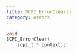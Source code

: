 ```yaml
---
title: SCPI_ErrorClear()
category: errors
---
```


```c
void
SCPI_ErrorClear(
    scpi_t * context);
```
